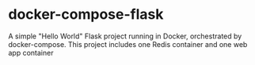 # docker-compose-flask
A simple "Hello World" Flask project running in Docker, orchestrated by docker-compose. This project includes one Redis container and one web app container
